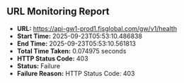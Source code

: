 ## URL Monitoring Report

- **URL:** https://api-gw1-prod1.fisglobal.com/gw/v1/health
- **Start Time:** 2025-09-23T05:53:10.486838
- **End Time:** 2025-09-23T05:53:10.561813
- **Total Time Taken:** 0.074975 seconds
- **HTTP Status Code:** 403
- **Status:** Failure
- **Failure Reason:** HTTP Status Code: 403
